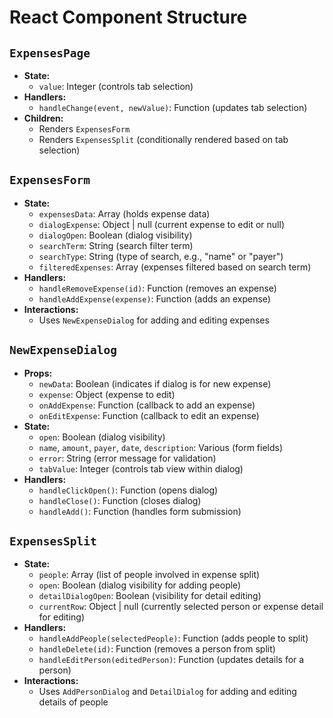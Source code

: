 # React Component Structure

## `ExpensesPage`

-  **State:**
   -  `value`: Integer (controls tab selection)
-  **Handlers:**
   -  `handleChange(event, newValue)`: Function (updates tab selection)
-  **Children:**
   -  Renders `ExpensesForm`
   -  Renders `ExpensesSplit` (conditionally rendered based on tab selection)

## `ExpensesForm`

-  **State:**
   -  `expensesData`: Array (holds expense data)
   -  `dialogExpense`: Object | null (current expense to edit or null)
   -  `dialogOpen`: Boolean (dialog visibility)
   -  `searchTerm`: String (search filter term)
   -  `searchType`: String (type of search, e.g., "name" or "payer")
   -  `filteredExpenses`: Array (expenses filtered based on search term)
-  **Handlers:**
   -  `handleRemoveExpense(id)`: Function (removes an expense)
   -  `handleAddExpense(expense)`: Function (adds an expense)
-  **Interactions:**
   -  Uses `NewExpenseDialog` for adding and editing expenses

## `NewExpenseDialog`

-  **Props:**
   -  `newData`: Boolean (indicates if dialog is for new expense)
   -  `expense`: Object (expense to edit)
   -  `onAddExpense`: Function (callback to add an expense)
   -  `onEditExpense`: Function (callback to edit an expense)
-  **State:**
   -  `open`: Boolean (dialog visibility)
   -  `name`, `amount`, `payer`, `date`, `description`: Various (form fields)
   -  `error`: String (error message for validation)
   -  `tabValue`: Integer (controls tab view within dialog)
-  **Handlers:**
   -  `handleClickOpen()`: Function (opens dialog)
   -  `handleClose()`: Function (closes dialog)
   -  `handleAdd()`: Function (handles form submission)

## `ExpensesSplit`

-  **State:**
   -  `people`: Array (list of people involved in expense split)
   -  `open`: Boolean (dialog visibility for adding people)
   -  `detailDialogOpen`: Boolean (visibility for detail editing)
   -  `currentRow`: Object | null (currently selected person or expense detail for editing)
-  **Handlers:**
   -  `handleAddPeople(selectedPeople)`: Function (adds people to split)
   -  `handleDelete(id)`: Function (removes a person from split)
   -  `handleEditPerson(editedPerson)`: Function (updates details for a person)
-  **Interactions:**
   -  Uses `AddPersonDialog` and `DetailDialog` for adding and editing details of people
